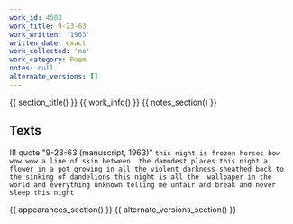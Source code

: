 ```yaml
---
work_id: 4503
work_title: 9-23-63
work_written: '1963'
written_date: exact
work_collected: 'no'
work_category: Poem
notes: null
alternate_versions: []
---
```


{{ section_title() }}
{{ work_info() }}
{{ notes_section() }}
## Texts
!!! quote "9-23-63 (manuscript, 1963)"
    ```
    this night
    is
    frozen horses
    bow wow wow
    a line of skin
    between 
    the damndest
    places
    this night
    a flower
    in a pot
    growing
    in all the violent
    darkness
    sheathed back
    to the sinking
    of
    dandelions
    this night
    is all the 
    wallpaper
    in the world
    and everything
    unknown
    telling me
    unfair and
    break
    and never
    sleep
    this night
    ```

{{ appearances_section() }}
{{ alternate_versions_section() }}